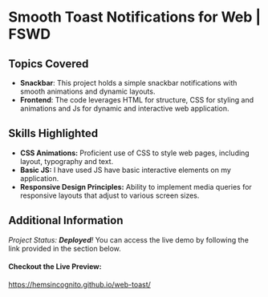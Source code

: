 # Smooth Toast Notifications for Web | FSWD

## Topics Covered
- **Snackbar**: This project holds a simple snackbar notifications with smooth animations and dynamic layouts.
- **Frontend**: The code leverages HTML for structure, CSS for styling and animations and Js for dynamic and interactive web application.
  
## Skills Highlighted
- **CSS Animations:** Proficient use of CSS to style web pages, including layout, typography and text.
- **Basic JS:** I have used JS have basic interactive elements on my application.
- **Responsive Design Principles:** Ability to implement media queries for responsive layouts that adjust to various screen sizes.

## Additional Information
*Project Status: **Deployed**!* You can access the live demo by following the link provided in the section below.

#### Checkout the Live Preview:
https://hemsincognito.github.io/web-toast/

